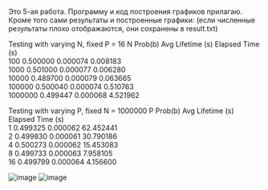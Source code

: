 Это 5-ая работа. Программу и код построения графиков прилагаю.
Кроме того сами результаты и построенные графики:
(если численные результаты плохо отображаются, они сохранены в result.txt)

Testing with varying N, fixed P = 16
N          Prob(b)              Avg Lifetime (s)          Elapsed Time (s)         
100        0.500000             0.000074                  0.008183                 
1000       0.501000             0.000077                  0.006280                 
10000      0.489700             0.000079                  0.063665                 
100000     0.500040             0.000074                  0.510763                 
1000000    0.499447             0.000068                  4.521962                 

Testing with varying P, fixed N = 1000000
P          Prob(b)              Avg Lifetime (s)          Elapsed Time (s)         
1          0.499325             0.000062                  62.452441                
2          0.499830             0.000061                  30.790186                
4          0.500273             0.000062                  15.453083                
8          0.499733             0.000063                  7.958105                 
16         0.499799             0.000064                  4.156600                 
         

![image](https://github.com/user-attachments/assets/72d3bba2-8cb1-4048-8e82-7b099233b4e9)
![image](https://github.com/user-attachments/assets/8a2b7588-1bf0-4a7c-a3a4-d24b8d171bf4)

